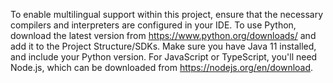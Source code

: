 To enable multilingual support within this project, ensure that the necessary compilers and interpreters are configured in your IDE. To use Python, download the latest version from https://www.python.org/downloads/ and add it to the Project Structure/SDKs. Make sure you have Java 11 installed, and include your Python version. For JavaScript or TypeScript, you'll need Node.js, which can be downloaded from https://nodejs.org/en/download.
